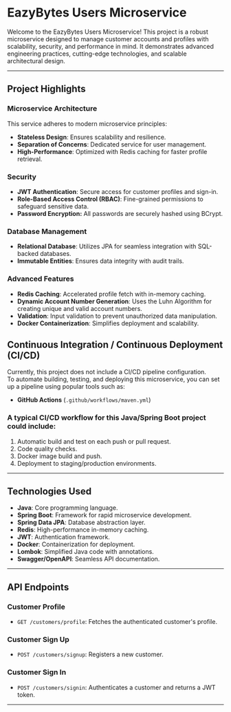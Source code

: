 # EazyBytes Users Microservice

Welcome to the EazyBytes Users Microservice! This project is a robust microservice designed to manage customer accounts and profiles with scalability, security, and performance in mind. It demonstrates advanced engineering practices, cutting-edge technologies, and scalable architectural design.

---

## Project Highlights

### Microservice Architecture
This service adheres to modern microservice principles:
- **Stateless Design**: Ensures scalability and resilience.
- **Separation of Concerns**: Dedicated service for user management.
- **High-Performance**: Optimized with Redis caching for faster profile retrieval.

### Security
- **JWT Authentication**: Secure access for customer profiles and sign-in.
- **Role-Based Access Control (RBAC)**: Fine-grained permissions to safeguard sensitive data.
- **Password Encryption:** All passwords are securely hashed using BCrypt.

### Database Management
- **Relational Database**: Utilizes JPA for seamless integration with SQL-backed databases.
- **Immutable Entities**: Ensures data integrity with audit trails.

### Advanced Features
- **Redis Caching**: Accelerated profile fetch with in-memory caching.
- **Dynamic Account Number Generation**: Uses the Luhn Algorithm for creating unique and valid account numbers.
- **Validation**: Input validation to prevent unauthorized data manipulation.
- **Docker Containerization**: Simplifies deployment and scalability.

## Continuous Integration / Continuous Deployment (CI/CD)
Currently, this project does not include a CI/CD pipeline configuration.  
To automate building, testing, and deploying this microservice, you can set up a pipeline using popular tools such as:

- **GitHub Actions** (`.github/workflows/maven.yml`)

### A typical CI/CD workflow for this Java/Spring Boot project could include:
1. Automatic build and test on each push or pull request.
2. Code quality checks.
3. Docker image build and push.
4. Deployment to staging/production environments.

---

## Technologies Used
- **Java**: Core programming language.
- **Spring Boot**: Framework for rapid microservice development.
- **Spring Data JPA**: Database abstraction layer.
- **Redis**: High-performance in-memory caching.
- **JWT**: Authentication framework.
- **Docker**: Containerization for deployment.
- **Lombok**: Simplified Java code with annotations.
- **Swagger/OpenAPI**: Seamless API documentation.

---

## API Endpoints

### Customer Profile
- `GET /customers/profile`: Fetches the authenticated customer's profile.

### Customer Sign Up
- `POST /customers/signup`: Registers a new customer.

### Customer Sign In
- `POST /customers/signin`: Authenticates a customer and returns a JWT token.

---